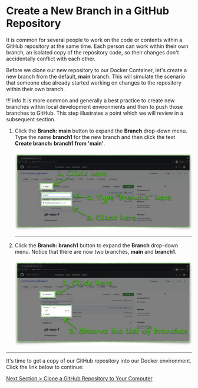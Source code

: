 # Create a New Branch in a GitHub Repository

It is common for several people to work on the code or contents within a GitHub repository at the same time. Each person can work within their own branch, an isolated copy of the repository code, so their changes don't accidentally conflict with each other.

Before we clone our new repository to our Docker Container, let's create a new branch from the default, **main** branch. This will simulate the scenario that someone else already started working on changes to the repository within their own branch.

!!! info
    It is more common and generally a best practice to create new branches within local development environments and then to push those branches to GitHub. This step illustrates a point which we will review in a subsequent section.

1. Click the **Branch: main** button to expand the **Branch** drop-down menu. Type the name **branch1** for the new branch and then click the text **Create branch: branch1 from 'main'**.

    ![github-new-branch](../images/github-new-branch.png "Create 'branch1' from 'main'")

    ---

2. Click the **Branch: branch1** button to expand the **Branch** drop-down menu. Notice that there are now two branches, **main** and **branch1**.

    ![github-branch-list](../images/github-branch-list.png "List of repository branches")

---

It's time to get a copy of our GitHub repository into our Docker environment. Click the link below to continue:

[Next Section > Clone a GitHub Repository to Your Computer](section_5.md "Clone a GitHub Repository to Your Computer")
